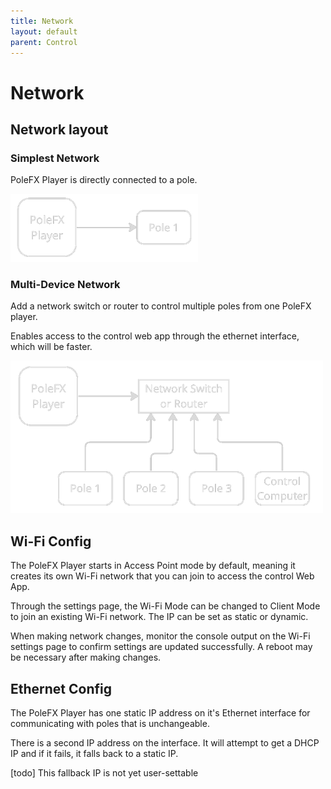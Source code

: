 ```yaml
---
title: Network
layout: default
parent: Control
---
```


# Network

## Network layout

### Simplest Network
PoleFX Player is directly connected to a pole. 

<!-- ![Simple network](/assets/server/network.1.png) -->
<img src="/assets/server/network.1.png" alt="Larger network" width="300">

### Multi-Device Network
Add a network switch or router to control multiple poles from one PoleFX player.

Enables access to the control web app through the ethernet interface, which will be faster.
<!-- ![Larger network](/assets/server/network.0.png) -->
<img src="/assets/server/network.0.png" alt="Larger network" width="500">

## Wi-Fi Config

The PoleFX Player starts in Access Point mode by default, meaning it creates its own Wi-Fi network that you can join to access the control Web App.

Through the settings page, the Wi-Fi Mode can be changed to Client Mode to join an existing Wi-Fi network. The IP can be set as static or dynamic.

When making network changes, monitor the console output on the Wi-Fi settings page to confirm settings are updated successfully. A reboot may be necessary after making changes.

## Ethernet Config

The PoleFX Player has one static IP address on it's Ethernet interface for communicating with poles that is unchangeable. 

There is a second IP address on the interface. It will attempt to get a DHCP IP and if it fails, it falls back to a static IP. 

[todo] This fallback IP is not yet user-settable